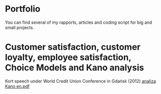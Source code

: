 # Portfolio
You can find several of my rapports, articles and coding script for big and small projects.
# Customer satisfaction, customer loyalty, employee satisfaction, Choice Models and Kano analysis
Kort speech under World Credit Union Conference in Gdańsk (2012)
[analiza Kano en.pdf](https://github.com/milosz1957/portfolio/files/11534529/analiza.Kano.en.pdf)
